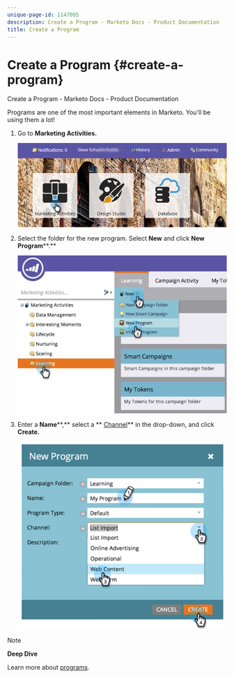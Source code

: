 ```yaml
---
unique-page-id: 1147095
description: Create a Program - Marketo Docs - Product Documentation
title: Create a Program
---
```


# Create a Program {#create-a-program}

Create a Program - Marketo Docs - Product Documentation

Programs are one of the most important elements in Marketo. You'll be using them a lot!

1. Go to **Marketing Activities.** 

   ![](assets/login-marketing-activities.png)

1. Select the folder for the new program. Select **New** and click **New Program****.**

   ![](assets/leadlifecycle.jpg)

1. Enter a **Name****,** select a ** [Channel](http://docs.marketo.com/display/DOCS/Create+a+Program+Channel)** in the drop-down, and click **Create.**

   ![](assets/image2015-2-5-16-3a33-3a23.png)

>[!NOTE]
>
>**Deep Dive**
>
>Learn more about [programs](../../../../../welcome-to-marketo-docs/product-docs/core-marketo-concepts/programs.md).

